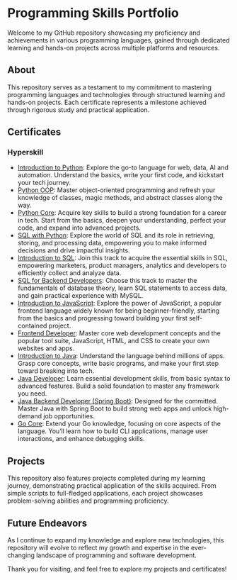 # Programming Skills Portfolio

Welcome to my GitHub repository showcasing my proficiency and achievements in various programming languages, gained through dedicated learning and hands-on projects across multiple platforms and resources.

## About
This repository serves as a testament to my commitment to mastering programming languages and technologies through structured learning and hands-on projects. Each certificate represents a milestone achieved through rigorous study and practical application.

## Certificates

### Hyperskill

- [Introduction to Python](https://hyperskill.org/certificates/880b0d34-c507-49e4-9562-f3e46fd985d6.pdf): Explore the go-to language for web, data, AI and automation. Understand the basics, write your first code, and kickstart your tech journey.
- [Python OOP](https://hyperskill.org/certificates/079edabd-67e6-4dcc-b9ac-48bb16390d9e.pdf): Master object-oriented programming and refresh your knowledge of classes, magic methods, and abstract classes along the way.
- [Python Core](https://hyperskill.org/certificates/2ff1f377-2af4-4827-aaff-31a292382675.pdf): Acquire key skills to build a strong foundation for a career in tech. Start from the basics, deepen your understanding, perfect your code, and expand into advanced projects.
- [SQL with Python](https://hyperskill.org/certificates/914f41f1-fef6-4fdb-a8a2-fef8253cbc67.pdf): Explore the world of SQL and its role in retrieving, storing, and processing data, empowering you to make informed decisions and drive impactful insights.
- [Introduction to SQL](https://hyperskill.org/certificates/3b666b3f-5b51-4754-8e58-98468c0a6ab1.pdf): Join this track to acquire the essential skills in SQL, empowering marketers, product managers, analytics and developers to efficiently collect and analyze data.
- [SQL for Backend Developers](https://hyperskill.org/certificates/a8536600-9dc9-4152-b4d8-dfa67135457f.pdf): Choose this track to master the fundamentals of database theory, learn SQL statements to access data, and gain practical experience with MySQL.
- [Introduction to JavaScript](https://hyperskill.org/certificates/268b60d8-1320-4931-872c-25243aa18022.pdf): Explore the power of JavaScript, a popular frontend language widely known for being beginner-friendly, starting from the basics and progressing toward building your first self-contained project.
- [Frontend Developer](https://hyperskill.org/certificates/4079e7f5-4111-4ea7-a6b0-77fb3400819d.pdf): Master core web development concepts and the popular tool suite, JavaScript, HTML, and CSS to create your own websites and apps.
- [Introduction to Java](https://hyperskill.org/certificates/de66bae9-6545-44b2-a952-2071be5c4139.pdf): Understand the language behind millions of apps. Grasp core concepts, write basic programs, and make your first step toward breaking into tech.
- [Java Developer](https://hyperskill.org/certificates/893d107b-4145-47bc-84c3-13e0a0b5877f.pdf): Learn essential development skills, from basic syntax to advanced features. Build a solid foundation to master any framework you need.
- [Java Backend Developer (Spring Boot)](https://hyperskill.org/certificates/637ad0b6-2dda-4629-8911-df12d3668b5d.pdf): Designed for the committed. Master Java with Spring Boot to build strong web apps and unlock high-demand job opportunities.
- [Go Core](https://hyperskill.org/certificates/69dd4231-f8ce-4f5b-85f6-191e09eca32a.pdf): Extend your Go knowledge, focusing on core aspects of the language. You’ll learn how to build CLI applications, manage user interactions, and enhance debugging skills.


## Projects
This repository also features projects completed during my learning journey, demonstrating practical application of the skills acquired. From simple scripts to full-fledged applications, each project showcases problem-solving abilities and programming proficiency.

## Future Endeavors
As I continue to expand my knowledge and explore new technologies, this repository will evolve to reflect my growth and expertise in the ever-changing landscape of programming and software development.

Thank you for visiting, and feel free to explore my projects and certificates!


